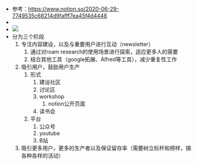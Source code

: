- 参考：https://www.notion.so/2020-06-29-7749535c68214d9fafff7ea45f4d4448
- 
- ![](https://firebasestorage.googleapis.com/v0/b/firescript-577a2.appspot.com/o/imgs%2Fapp%2Fvictor-wu%2FHZZC12Mh5N.png?alt=media&token=f829dc40-70e8-468b-8794-434dfd50cdfc)
- 分为三个阶段
    1. 专注内容建设，以及与重要用户进行互动（newsletter）
        1. 通过对roam research的使用场景进行探索，适应更多人的需要
        2. 结合其他工具（google拓展、Alfred等工具），减少重复性工作
    2. 吸引用户，鼓励用户生产
        1. 形式
            1. 建设社区
            2. 讨论区
            3. workshop
                1. notion公开页面
            4. 读书会
        2. 平台
            1. 公众号
            2. youtube
            3. B站
    3. 吸引更多用户，更多的生产者以及保证留存率（需要树立标杆和榜样，搞各种各样的活动）

